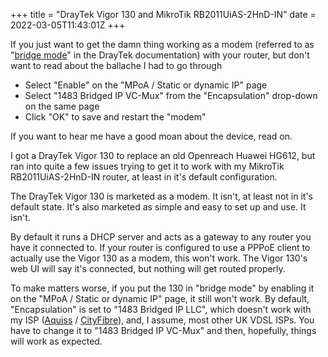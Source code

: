 +++
title = "DrayTek Vigor 130 and MikroTik RB2011UiAS-2HnD-IN"
date = 2022-03-05T11:43:01Z
+++

If you just want to get the damn thing working as a modem (referred to as
"[bridge mode](https://www.draytek.co.uk/support/guides/kb-vigor-130-bridge)" in
 the DrayTek documentation) with your router, but don't want to read about the
 ballache I had to go through

 - Select "Enable" on the "MPoA / Static or dynamic IP" page
 - Select "1483 Bridged IP VC-Mux" from the "Encapsulation" drop-down on the
   same page
 - Click "OK" to save and restart the "modem"

If you want to hear me have a good moan about the device, read on.

I got a DrayTek Vigor 130 to replace an old Openreach Huawei HG612, but ran into
quite a few issues trying to get it to work with my MikroTik RB2011UiAS-2HnD-IN
router, at least in it's default configuration.

The DrayTek Vigor 130 is marketed as a modem. It isn't, at least not in it's
default state. It's also marketed as simple and easy to set up and use. It
isn't.

By default it runs a DHCP server and acts as a gateway to any router you have it
connected to. If your router is configured to use a PPPoE client to actually
use the Vigor 130 as a modem, this won't work. The Vigor 130's web UI will say
it's connected, but nothing will get routed properly.

To make matters worse, if you put the 130 in "bridge mode" by enabling it on
the "MPoA / Static or dynamic IP" page, it still won't work. By default,
"Encapsulation" is set to "1483 Bridged IP LLC", which doesn't work with my ISP
([Aquiss](https://aquiss.net/) / [CityFibre](https://cityfibre.com/)), and, I
assume, most other UK VDSL ISPs. You have to change it to "1483 Bridged IP
VC-Mux" and then, hopefully, things will work as expected.
